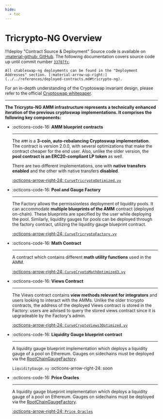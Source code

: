 ```yaml
---
hide:
  - toc
---
```


<h1>Tricrypto-NG Overview</h1>

!!!deploy "Contract Source & Deployment"
    Source code is available on [:material-github: GitHub](https://github.com/curvefi/tricrypto-ng). The following documentation covers source code up until commit number [`33707fc`](https://github.com/curvefi/tricrypto-ng/commit/33707fc8b84e08786acf184fcfdb744eb4657a99).
    
    All stableswap-ng deployments can be found in the "Deployment Addresses" section. [:material-arrow-up-right:](../../references/deployed-contracts.md#tricrypto-ng).


For an in-depth understanding of the Cryptoswap invariant design, please refer to the official [Cryptoswap whitepaper](../../assets/pdf/whitepaper_cryptoswap.pdf).

---


**The Tricrypto-NG AMM infrastructure represents a technically enhanced iteration of the previous cryptoswap implementations. It comprises the following key components:**

<div class="grid cards" markdown>

-   :octicons-code-16: **AMM blueprint contracts** 

    ---

    The `AMM` is a **3-coin, auto-rebalancing Cryptoswap implementation**. The contract is version 2.0.0, with several optimizations that make the contract cheaper for the end user.
    Also, unlike the older version, the **pool contract is an ERC20-compliant LP token** as well. 
    
    There are two different implementations, one with **native transfers enabled** and the other with native transfers **disabled**.

    [:octicons-arrow-right-24: `CurveTricryptoOptimized.vy`](./pools/tricrypto.md)

-   :octicons-code-16: **Pool and Gauge Factory**

    ---

    The Factory allows the permissionless deployment of liquidity pools. It can accommodate **multiple blueprints of the AMM** contract (deployed on-chain). These blueprints are specified by the user while deploying the pool. Similarly, liquidity gauges for pools can be deployed through the factory contract, utilizing the liquidity gauge blueprint contract.

    [:octicons-arrow-right-24: `CurveTricryptoFactory.vy`](./utility-contracts/math.md)

-   :octicons-code-16: **Math Contract**

    ---

    A contract which contains different **math utility functions** used in the AMM.

    [:octicons-arrow-right-24: `CurveCryptoMathOptimized3.vy`](./utility-contracts/math.md)

-   :octicons-code-16: **Views Contract**

    ---

    The Views contract contains **view methods relevant for integrators** and users looking to interact with the AMMs. Unlike the older tricrypto contracts, the address of the deployed Views contract is stored in the Factory: users are advised to query the stored views contract since it is upgradeable by the Factory's admin.

    [:octicons-arrow-right-24: `CurveCryptoViews3Optimized.vy`](./utility-contracts/views.md)

-   :octicons-code-16: **Liquidity Gauge blueprint contract**

    ---

    A liquidity gauge blueprint implementation which deploys a liquidity gauge of a pool on Ethereum. Gauges on sidechains must be deployed via the [RootChainGaugeFactory](../../liquidity-gauges-and-minting-crv/xchain-gauges/RootGaugeFactory.md).

    `LiquidityGauge.vy` :octicons-arrow-right-24: soon

-   :octicons-code-16: **Price Oracles**

    ---

    A liquidity gauge blueprint implementation which deploys a liquidity gauge of a pool on Ethereum. Gauges on sidechains must be deployed via the [RootChainGaugeFactory](../../liquidity-gauges-and-minting-crv/xchain-gauges/RootGaugeFactory.md).

    [:octicons-arrow-right-24: `Price Oracles`](./pools/oracles.md)

</div>